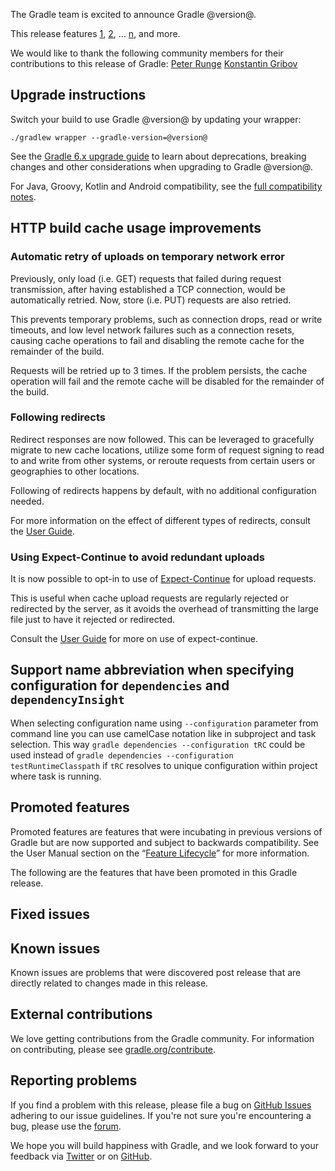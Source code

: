The Gradle team is excited to announce Gradle @version@.

This release features [1](), [2](), ... [n](), and more.

We would like to thank the following community members for their contributions to this release of Gradle:
 [Peter Runge](https://github.com/causalnet)
 [Konstantin Gribov](https://github.com/grossws)
<!-- 
Include only their name, impactful features should be called out separately below.
 [Some person](https://github.com/some-person)
-->

## Upgrade instructions

Switch your build to use Gradle @version@ by updating your wrapper:

`./gradlew wrapper --gradle-version=@version@`

See the [Gradle 6.x upgrade guide](userguide/upgrading_version_6.html#changes_@baseVersion@) to learn about deprecations, breaking changes and other considerations when upgrading to Gradle @version@. 

For Java, Groovy, Kotlin and Android compatibility, see the [full compatibility notes](userguide/compatibility.html).

<!-- Do not add breaking changes or deprecations here! Add them to the upgrade guide instead. --> 

<!-- 

<a name="VERSION-CATALOG-IMPROVEMENTS"></a>
### Version catalog improvements

In previous Gradle releases, it wasn't possible to declare a [version catalog](userguide/platforms.html#sub:version-catalog) where an alias would also contain sub-aliases.
For example, it wasn't possible to declare both an alias `jackson` and `jackson.xml`, you would have had to create aliases `jackson.core` and `jackson.xml`.
This limitation is now lifted.

================== TEMPLATE ==============================

<a name="FILL-IN-KEY-AREA"></a>
### FILL-IN-KEY-AREA improvements

<<<FILL IN CONTEXT FOR KEY AREA>>>
Example:
> The [configuration cache](userguide/configuration_cache.html) improves build performance by caching the result of
> the configuration phase. Using the configuration cache, Gradle can skip the configuration phase entirely when
> nothing that affects the build configuration has changed.

#### FILL-IN-FEATURE
> HIGHLIGHT the usecase or existing problem the feature solves
> EXPLAIN how the new release addresses that problem or use case
> PROVIDE a screenshot or snippet illustrating the new feature, if applicable
> LINK to the full documentation for more details 

================== END TEMPLATE ==========================


==========================================================
ADD RELEASE FEATURES BELOW
vvvvvvvvvvvvvvvvvvvvvvvvvvvvvvvvvvvvvvvvvvvvvvvvvvvvvvvvvv

--> 
<a name="http-build-cache-improvements"></a>
## HTTP build cache usage improvements

### Automatic retry of uploads on temporary network error

Previously, only load (i.e. GET) requests that failed during request transmission, after having established a TCP connection, would be automatically retried.
Now, store (i.e. PUT) requests are also retried.

This prevents temporary problems, such as connection drops, read or write timeouts, and low level network failures such as a connection resets, causing cache operations to fail and disabling the remote cache for the remainder of the build.

Requests will be retried up to 3 times.
If the problem persists, the cache operation will fail and the remote cache will be disabled for the remainder of the build.

### Following redirects

Redirect responses are now followed.
This can be leveraged to gracefully migrate to new cache locations, utilize some form of request signing to read to and write from other systems, or reroute requests from certain users or geographies to other locations.

Following of redirects happens by default, with no additional configuration needed.

For more information on the effect of different types of redirects, consult the [User Guide](userguide/build_cache.html#sec:build_cache_redirects).

### Using Expect-Continue to avoid redundant uploads

It is now possible to opt-in to use of [Expect-Continue](https://www.w3.org/Protocols/rfc2616/rfc2616-sec8.html#sec8.2.3) for upload requests.

This is useful when cache upload requests are regularly rejected or redirected by the server,
as it avoids the overhead of transmitting the large file just to have it rejected or redirected.

Consult the [User Guide](userguide/build_cache.html#sec:build_cache_expect_continue) for more on use of expect-continue.


## Support name abbreviation when specifying configuration for `dependencies` and `dependencyInsight`
When selecting configuration name using `--configuration` parameter from command line you can use camelCase notation like in subproject and task selection. This way `gradle dependencies --configuration tRC` could be used instead of `gradle dependencies --configuration testRuntimeClasspath` if `tRC` resolves to unique configuration within project where task is running.

<!--

^^^^^^^^^^^^^^^^^^^^^^^^^^^^^^^^^^^^^^^^^^^^^^^^^^^^^^^^^^
ADD RELEASE FEATURES ABOVE
==========================================================

-->

## Promoted features
Promoted features are features that were incubating in previous versions of Gradle but are now supported and subject to backwards compatibility.
See the User Manual section on the “[Feature Lifecycle](userguide/feature_lifecycle.html)” for more information.

The following are the features that have been promoted in this Gradle release.

<!--
### Example promoted
-->

## Fixed issues

## Known issues

Known issues are problems that were discovered post release that are directly related to changes made in this release.

## External contributions

We love getting contributions from the Gradle community. For information on contributing, please see [gradle.org/contribute](https://gradle.org/contribute).

## Reporting problems

If you find a problem with this release, please file a bug on [GitHub Issues](https://github.com/gradle/gradle/issues) adhering to our issue guidelines. 
If you're not sure you're encountering a bug, please use the [forum](https://discuss.gradle.org/c/help-discuss).

We hope you will build happiness with Gradle, and we look forward to your feedback via [Twitter](https://twitter.com/gradle) or on [GitHub](https://github.com/gradle).
